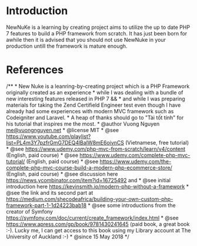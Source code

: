 # Introduction

NewNuKe is a learning by creating project aims to utilize the up to date PHP 7 features to build a PHP framework from scratch. It has just been born for awhile then it is advised that you should not use NewNuke in your production untill the framework is mature enough. 

# References

/**
	* New Nuke is a leanring-by-creating project which is a PHP Framework originally created as an experience
	* while I was dealing with a  bundle of new interesting features released in PHP 7 && 
	* and while I was preparing materials for taking the Zend Certifield Engineer test even though I have already had some experiences with modern MVC framework such as Codeigniter and Laravel.
	* A heap of thanks should go to "Tài tốt tính" for his tutorial that inspires me the most.
	* @author Vuong Nguyen me@vuongnguyen.net
	* @license MIT
	* @see https://www.youtube.com/playlist?list=PL4m3Y7pzfrGmG7DEQ4lBaIW8mE6oivnCS (Vietnamese, free tutorial)
	* @see https://www.udemy.com/php-mvc-from-scratch/learn/v4/content (English, paid course)
	* @see https://www.udemy.com/complete-php-mvc-tutorial/ (English, paid course)
	* @see https://www.udemy.com/the-complete-php-mvc-course-build-a-modern-php-ecommerce-store/ (English, paid course)
	* @see discussion here https://news.ycombinator.com/item?id=16725492 and 
	* @see initial introduction here https://kevinsmith.io/modern-php-without-a-framework
	* @see the link and its second part at https://medium.com/shecodeafrica/building-your-own-custom-php-framework-part-1-1d24223bab18
	* @see some introductions from the creator of Symfony https://symfony.com/doc/current/create_framework/index.html
	* @see https://www.apress.com/gp/book/9781430241645 (paid book, a great book :-). Lucky me, I can get access to this book using my Library account at The University of Auckland :-)
	* @since 15 May 2018
	*/
